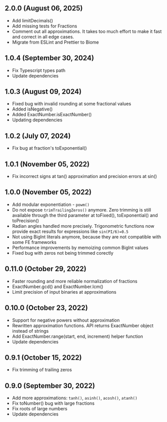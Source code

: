 ## 2.0.0 (August 06, 2025)
- Add limitDecimals()
- Add missing tests for Fractions
- Comment out all approximations. It takes too much effort to make it fast and correct in all edge cases.
- Migrate from ESLint and Prettier to Biome

## 1.0.4 (September 30, 2024)
- Fix Typescript types path
- Update dependencies

## 1.0.3 (August 09, 2024)
- Fixed bug with invalid rounding at some fractional values
- Added isNegative()
- Added ExactNumber.isExactNumber()
- Updating dependencies

## 1.0.2 (July 07, 2024)
- Fix bug at fraction's toExponential()

## 1.0.1 (November 05, 2022)
- Fix incorrect signs at tan() approximation and precision errors at sin()

## 1.0.0 (November 05, 2022)

- Add modular exponentiation - `powm()`
- Do not expose `trimTrailingZeros()` anymore. Zero trimming is still available through the third parameter at toFixed(), toExponential() and toPrecision()
- Radian angles handled more precisely. Trigonometric functions now provide exact results for expressions like `sin(PI/6)=0.5`
- Not using BigInt literals anymore, because they are not compatible with some FE frameworks
- Performance improvements by memoizing common BigInt values
- Fixed bug with zeros not being trimmed corectly

## 0.11.0 (October 29, 2022)

- Faster rounding and more reliable normalization of fractions
- ExactNumber.gcd() and ExactNumber.lcm()
- Limit precision of input binaries at approximations

## 0.10.0 (October 23, 2022)

- Support for negative powers without approximation
- Rewritten approximation functions. API returns ExactNumber object instead of strings
- Add ExactNumber.range(start, end, increment) helper function
- Update dependencies

## 0.9.1 (October 15, 2022)

- Fix trimming of trailing zeros

## 0.9.0 (September 30, 2022)

- Add more approximations: `tanh()`, `asinh()`, `acosh()`, `atanh()`
- Fix toNumber() bug with large fractions
- Fix roots of large numbers
- Update dependencies
